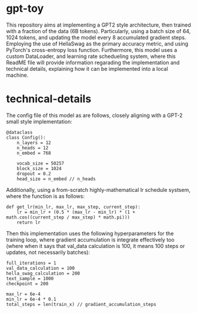 # gpt-toy
This repository aims at implementing a GPT2 style architecture, then trained with a fraction of the data (6B tokens). Particularly, using a batch size of 64, 1024 tokens, and updating the model every 8 accumulated gradient steps. Employing the use of HellaSwag as the primary accuracy metric, and using PyTorch's cross-entropy loss function. Furthermore, this model uses a custom DataLoader, and learning rate schedueling system, where this ReadME file will provide information regarading the implementation and technical details, explaining how it can be implemented into a local machine.

# technical-details
The config file of this model as are follows, closely aligning with a GPT-2 small style implementation:
```
@dataclass
class Config():
    n_layers = 12
    n_heads = 12
    n_embed = 768

    vocab_size = 50257
    block_size = 1024
    dropout = 0.2
    head_size = n_embed // n_heads
```

Additionally, using a from-scratch highly-mathematical lr schedule systsem, where the function is as follows:
```
def get_lr(min_lr, max_lr, max_step, current_step):
    lr = min_lr + (0.5 * (max_lr - min_lr) * (1 + math.cos((current_step / max_step) * math.pi)))
    return lr
```

Then this implementation uses the following hyperparameters for the training loop, where gradient accumulation is integrate effectively too (where when it says that val_data calculation is 100, it means 100 steps or updates, not necessarily batches):
```
full_iterations = 1
val_data_calculation = 100
hella_swag_calculation = 200
text_sample = 1000
checkpoint = 200

max_lr = 6e-4
min_lr = 6e-4 * 0.1
total_steps = len(train_x) // gradient_accumulation_steps
```
